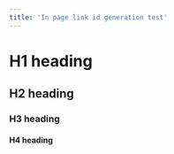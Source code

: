 ```yaml
---
title: 'In page link id generation test'
---
```


# H1 heading

## H2 heading

### H3 heading

#### H4 heading